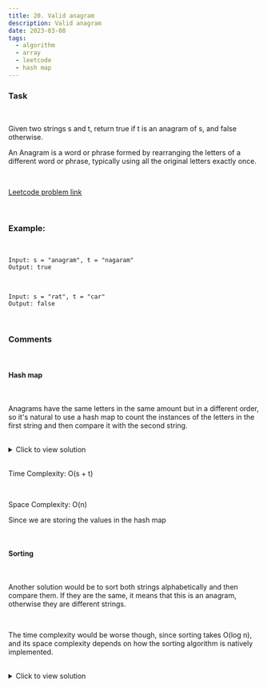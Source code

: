 ```yaml
---
title: 20. Valid anagram
description: Valid anagram
date: 2023-03-08
tags:
  - algorithm
  - array
  - leetcode
  - hash map
---
```


### Task

<br />

Given two strings s and t, return true if t is an anagram of s, and false otherwise.

An Anagram is a word or phrase formed by rearranging the letters of a different word or phrase, typically using all the original letters exactly once.

<br />

[Leetcode problem link](https://leetcode.com/problems/valid-anagram/)

<br />

### Example:

<br />

```
Input: s = "anagram", t = "nagaram"
Output: true
```

<br />

```
Input: s = "rat", t = "car"
Output: false
```

<br />

### Comments

<br />

#### Hash map

<br />

Anagrams have the same letters in the same amount but in a different order, so it's natural to use a hash map to count the instances of the letters in the first string and then compare it with the second string.

<br />

<details>
  <summary>Click to view solution</summary>

```js
var isAnagram = function (s, t) {
  const isEqual = s.length === t.length;
  if (!isEqual) return false;

  let wordMap = {};

  for (let i = 0; i < s.length; i++) {
    let currentLetter = s[i];
    if (wordMap[currentLetter]) {
      wordMap[currentLetter] = wordMap[currentLetter] + 1;
    } else {
      wordMap[currentLetter] = 1;
    }
  }

  for (let j = 0; j < t.length; j++) {
    let currentLetter = t[j];
    if (wordMap[currentLetter] && wordMap[currentLetter] > 0) {
      wordMap[currentLetter]--;
    } else if (!wordMap[currentLetter]) {
      return false;
    }
  }

  return true;
};
```

</details>

<br />

Time Complexity: O(s + t)

<br />

Space Complexity: O(n)

Since we are storing the values in the hash map

<br />

#### Sorting

<br />

Another solution would be to sort both strings alphabetically and then compare them. If they are the same, it means that this is an anagram, otherwise they are different strings.

<br />

The time complexity would be worse though, since sorting takes O(log n), and its space complexity depends on how the sorting algorithm is natively implemented.

<br />

<details>
  <summary>Click to view solution</summary>

```js
var isAnagram = function (s, t) {
  return s.split("").sort().join("") === t.split("").sort().join("");
};
```

</details>
